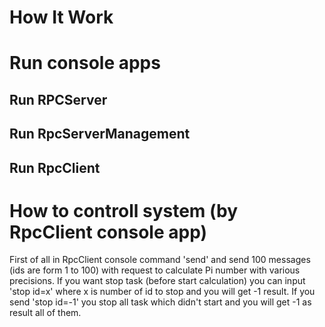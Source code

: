 # How It Work

# Run console apps

## Run RPCServer

## Run RpcServerManagement

## Run RpcClient

# How to controll system (by RpcClient console app)

First of all in RpcClient console command 'send' and send 100 messages (ids are form 1 to 100) with request to calculate Pi number with various precisions.
If you want stop task (before start calculation) you can input 'stop id=x' where x is number of id to stop and you will get -1 result. If you send 'stop id=-1' you stop all task which didn't start and you will get -1 as result all of them.

